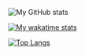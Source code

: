![My GitHub stats](https://github-readme-stats.vercel.app/api?username=Kity2023&show_icons=true&theme=dark)

[![My wakatime stats](https://github-readme-stats.vercel.app/api/wakatime?username=Kity2023&show_icons=true&theme=dark)](https://github.com/Kity2023/github-readme-stats)

[![Top Langs](https://github-readme-stats.vercel.app/api/top-langs/?username=Kity2023&show_icons=true&theme=dark)](https://github.com/Kity2023/github-readme-stats)